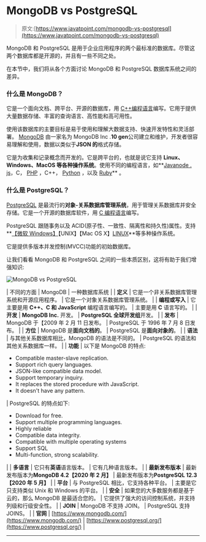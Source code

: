 # MongoDB vs PostgreSQL

> 原文:[https://www.javatpoint.com/mongodb-vs-postgresql](https://www.javatpoint.com/mongodb-vs-postgresql)

MongoDB 和 PostgreSQL 是用于企业应用程序的两个最标准的数据库。尽管这两个数据库都是开源的，并且有一些不同之处。

在本节中，我们将从各个方面讨论 MongoDB 和 PostgreSQL 数据库系统之间的差异。

### 什么是 MongoDB？

它是一个面向文档、跨平台、开源的数据库，用 [C++编程语言](https://www.javatpoint.com/cpp-tutorial)编写。它用于提供大量数据存储、丰富的查询语言、高性能和高可用性。

使用该数据库的主要目标是易于使用和理解大数据支持、快速开发特性和灵活部署。 [MongoDB](https://www.javatpoint.com/mongodb-tutorial) 由一家名为 MongoDB Inc .**10 gen**公司建立和维护，开发者很容易理解和使用，数据以类似于**JSON 的**格式存储。

它是为收集和记录概念而开发的。它是跨平台的，也就是说它支持 **Linux、Windows、MacOS 等各种操作系统**。使用不同的编程语言，如**[Java](https://www.javatpoint.com/java-tutorial)[node . js](https://www.javatpoint.com/nodejs-tutorial)，C， [PHP](https://www.javatpoint.com/php-tutorial) ，C++， [Python](https://www.javatpoint.com/python-tutorial) ，以及 [Ruby](https://www.javatpoint.com/ruby-tutorial)** 。

### 什么是 PostgreSQL？

[PostgreSQL](https://www.javatpoint.com/postgresql-tutorial) 是最流行的**对象-关系数据库管理系统**，用于管理关系数据库并安全存储。它是一个开源的数据库软件，用 [C 编程语言](https://www.javatpoint.com/c-programming-language-tutorial)编写。

PostgreSQL 跟随事务以及 ACID(原子性、一致性、隔离性和持久性)属性。支持 **[【微软 Windows】](https://www.javatpoint.com/windows)【UNIX】【Mac OS X】[LINUX](https://www.javatpoint.com/linux-tutorial)**等多种操作系统。

它是提供多版本并发控制(MVCC)功能的初始数据库。

让我们看看 MongoDB 和 PostgreSQL 之间的一些本质区别，这将有助于我们增强知识:

![MongoDB vs PostgreSQL](../Images/ad7e16482696a4da6fff0dd9128c5936.png)

| 不同的方面 | MongoDB | 一种数据库系统 |
| **定义** | 它是一个非关系数据库管理系统和开源应用程序。 | 它是一个对象关系数据库管理系统。 |
| **编程或写入** | 它主要是用 **C++、C 和 JavaScript** 编程语言编写的。 | 主要是用 **C** 语言写的。 |
| **开发** | **MongoDB Inc.** 开发。 | **PostgreSQL 全球开发组**开发。 |
| **发布** | MongoDB 于【2009 年 2 月 11 日发布。 | PostgreSQL 于 1996 年 7 月 8 日发布。 |
| **方位** | MongoDB 是**面向文档的**。 | PostgreSQL 是**面向对象的**。 |
| **语法** | 与其他关系数据库相比，MongoDB 的语法是不同的。 | PostgreSQL 的语法和其他关系数据库一样。 |
| **功能** | 以下是 MongoDB 的特点:

*   Compatible master-slave replication.
*   Support rich query languages.
*   JSON-like compatible data model.
*   Support temporary inquiry.
*   It replaces the stored procedure with JavaScript.
*   It doesn't have any pattern.

 | PostgreSQL 的特点如下:

*   Download for free.
*   Support multiple programming languages.
*   Highly reliable
*   Compatible data integrity.
*   Compatible with multiple operating systems
*   Support SQL
*   Multi-function, strong scalability.

 |
| **多语言** | 它只有**英语**语言版本。 | 它有几种语言版本。 |
| **最新发布版本** | 最新发布版本为**MongoDB 4.2【2020 年 2 月】** | 最新发布版本为**PostgreSQL 12.3【2020 年 5 月】** |
| **平台** | 与 PostgreSQL 相比，它支持各种平台。 | 主要是它只支持类似 Unix 和 Windows 的平台。 |
| **安全** | 如果您的大多数服务都是基于云的，那么 MongoDB 是最适合您的。 | 它提供了强大的访问控制系统，并支持列级和行级安全性。 |
| **JOIN** | MongoDB 不支持 JOIN。 | PostgreSQL 支持 JOINS。 |
| **官网** | [https://www.mongodb.com/](https://www.mongodb.com/) | [https://www.postgresql.org/](https://www.postgresql.org/) |

* * *